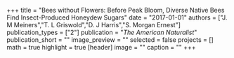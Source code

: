 +++
title = "Bees without Flowers: Before Peak Bloom, Diverse Native Bees Find Insect-Produced Honeydew Sugars"
date = "2017-01-01"
authors = ["J. M Meiners","T. L Griswold","D. J Harris","S. Morgan Ernest"]
publication_types = ["2"]
publication = "_The American Naturalist_"
publication_short = ""
image_preview = ""
selected = false
projects = []
math = true
highlight = true
[header]
image = ""
caption = ""
+++

